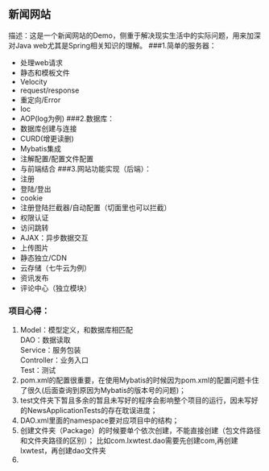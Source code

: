 ## 新闻网站
描述：这是一个新闻网站的Demo，侧重于解决现实生活中的实际问题，用来加深对Java web尤其是Spring相关知识的理解。
###1.简单的服务器：
- 处理web请求
- 静态和模板文件
- Velocity
- request/response
- 重定向/Error
- Ioc
- AOP(log为例)
###2.数据库：
- 数据库创建与连接
- CURD(增更读删)
- Mybatis集成
- 注解配置/配置文件配置
- 与前端结合
###3.网站功能实现（后端）：
- 注册
- 登陆/登出
- cookie
- 注册登陆拦截器/自动配置（切面里也可以拦截）
- 权限认证
- 访问跳转
- AJAX：异步数据交互
- 上传图片
- 静态独立/CDN
- 云存储（七牛云为例）
- 资讯发布
- 评论中心（独立模块）





### 项目心得：
1. Model：模型定义，和数据库相匹配  
   DAO：数据读取  
   Service：服务包装  
   Controller：业务入口  
   Test：测试 
2. pom.xml的配置很重要，在使用Mybatis的时候因为pom.xml的配置问题卡住了很久(后面查询到原因为Mybatis的版本号的问题)；
3. test文件夹下暂且多余的暂且未写好的程序会影响整个项目的运行，因未写好的NewsApplicationTests的存在耽误进度；
4. DAO.xml里面的namespace要对应项目中的结构；
5. 创建文件夹（Package）的时候要单个依次创建，不能直接创建（包文件路径和文件夹路径的区别）；
比如com.lxwtest.dao需要先创建com,再创建lxwtest，再创建dao文件夹
6. 